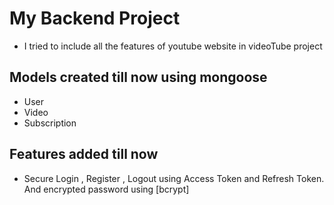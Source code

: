 # My Backend Project

- I tried to include all the features of youtube website in videoTube project

## Models created till now using mongoose
- User
- Video
- Subscription

## Features added till now
- Secure Login , Register , Logout using Access Token and Refresh Token. 
And encrypted password using [bcrypt]
